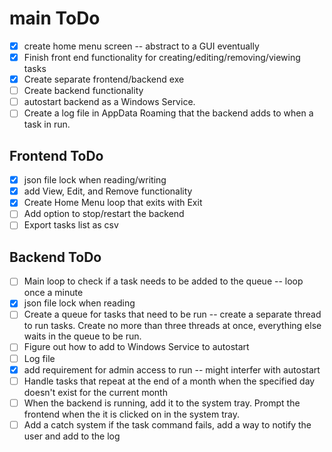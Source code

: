 # main ToDo
- [X] create home menu screen -- abstract to a GUI eventually
- [X] Finish front end functionality for creating/editing/removing/viewing tasks
- [X] Create separate frontend/backend exe 
- [ ] Create backend functionality
- [ ] autostart backend as a Windows Service.
- [ ] Create a log file in AppData Roaming that the backend adds to when a task in run.

## Frontend ToDo
- [X] json file lock when reading/writing
- [X] add View, Edit, and Remove functionality
- [X] Create Home Menu loop that exits with Exit
- [ ] Add option to stop/restart the backend
- [ ] Export tasks list as csv

## Backend ToDo
- [ ] Main loop to check if a task needs to be added to the queue -- loop once a minute
- [X] json file lock when reading
- [ ] Create a queue for tasks that need to be run -- create a separate thread to run tasks. Create no more than three threads at once, everything else waits in the queue to be run.
- [ ] Figure out how to add to Windows Service to autostart
- [ ] Log file
- [X] add requirement for admin access to run -- might interfer with autostart
- [ ] Handle tasks that repeat at the end of a month when the specified day doesn't exist for the current month
- [ ] When the backend is running, add it to the system tray. Prompt the frontend when the it is clicked on in the system tray.
- [ ] Add a catch system if the task command fails, add a way to notify the user and add to the log